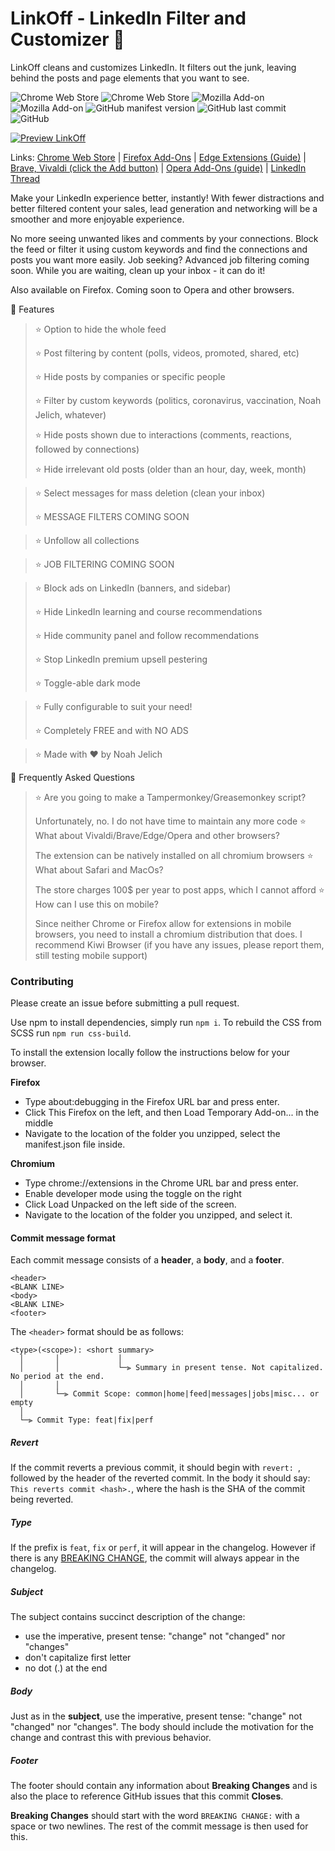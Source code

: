 # LinkOff - LinkedIn Filter and Customizer 🧹

LinkOff cleans and customizes LinkedIn. It filters out the junk, leaving behind the posts and page elements that you want to see.

<p>
  <img alt="Chrome Web Store" src="https://img.shields.io/chrome-web-store/users/maanaljajdhhnllllmhmiiboodmoffon?label=Chrome%20users">
  <img alt="Chrome Web Store" src="https://img.shields.io/chrome-web-store/rating/maanaljajdhhnllllmhmiiboodmoffon">
  <img alt="Mozilla Add-on" src="https://img.shields.io/amo/users/linkoff-clean-your-feed?label=Firefox%20users">
  <img alt="Mozilla Add-on" src="https://img.shields.io/amo/rating/linkoff-clean-your-feed">
  <img alt="GitHub manifest version" src="https://img.shields.io/github/manifest-json/v/njelich/linkoff">
  <img alt="GitHub last commit" src="https://img.shields.io/github/last-commit/njelich/linkoff">
  <img alt="GitHub" src="https://img.shields.io/github/license/njelich/linkoff">
<p/>

[![Preview LinkOff](https://j.gifs.com/4QE44n.gif)](https://www.youtube.com/watch?v=rGQneD68f1w)

Links: [Chrome Web Store](https://chrome.google.com/webstore/detail/linkoff-clean-your-feed/maanaljajdhhnllllmhmiiboodmoffon) | [Firefox Add-Ons](https://addons.mozilla.org/en-US/firefox/addon/linkoff-clean-your-feed/) | [Edge Extensions (Guide)](https://www.howtogeek.com/411830/how-to-install-google-chrome-extensions-in-microsoft-edge/) | [Brave, Vivaldi (click the Add button)](https://chrome.google.com/webstore/detail/linkoff-clean-your-feed/maanaljajdhhnllllmhmiiboodmoffon) | [Opera Add-Ons (guide)](https://addons.opera.com/en/extensions/details/install-chrome-extensions/) | [LinkedIn Thread](https://www.linkedin.com/posts/njelich_from-the-idea-to-submission-in-only-12-hours-activity-6785679700992778240-lhRB)

Make your LinkedIn experience better, instantly! With fewer distractions and better filtered content your sales, lead generation and networking will be a smoother and more enjoyable experience.

No more seeing unwanted likes and comments by your connections. Block the feed or filter it using custom keywords and find the connections and posts you want more easily. Job seeking? Advanced job filtering coming soon. While you are waiting, clean up your inbox - it can do it!

Also available on Firefox. Coming soon to Opera and other browsers.

🚀 Features

> ⭐️ Option to hide the whole feed
>
> ⭐️ Post filtering by content (polls, videos, promoted, shared, etc)
>
> ⭐️ Hide posts by companies or specific people
>
> ⭐️ Filter by custom keywords (politics, coronavirus, vaccination, Noah Jelich, whatever)
>
> ⭐️ Hide posts shown due to interactions (comments, reactions, followed by connections)
>
> ⭐️ Hide irrelevant old posts (older than an hour, day, week, month)

> ⭐️ Select messages for mass deletion (clean your inbox)
>
> ⭐️ MESSAGE FILTERS COMING SOON

> ⭐️ Unfollow all collections

> ⭐️ JOB FILTERING COMING SOON

> ⭐️ Block ads on LinkedIn (banners, and sidebar)
>
> ⭐️ Hide LinkedIn learning and course recommendations
>
> ⭐️ Hide community panel and follow recommendations
>
> ⭐️ Stop LinkedIn premium upsell pestering
>
> ⭐️ Toggle-able dark mode

> ⭐️ Fully configurable to suit your need!
>
> ⭐️ Completely FREE and with NO ADS

> ⭐️ Made with ❤️ by Noah Jelich

🚀 Frequently Asked Questions

> ⭐️ Are you going to make a Tampermonkey/Greasemonkey script?
>
> Unfortunately, no. I do not have time to maintain any more code
> ⭐️ What about Vivaldi/Brave/Edge/Opera and other browsers?
>
> The extension can be natively installed on all chromium browsers
> ⭐️ What about Safari and MacOs?
>
> The store charges 100$ per year to post apps, which I cannot afford
> ⭐️ How can I use this on mobile?
>
> Since neither Chrome or Firefox allow for extensions in mobile browsers, you need to install a chromium distribution that does. I recommend Kiwi Browser (if you have any issues, please report them, still testing mobile support)

### Contributing

Please create an issue before submitting a pull request.

Use npm to install dependencies, simply run `npm i`. To rebuild the CSS from SCSS run `npm run css-build`.

To install the extension locally follow the instructions below for your browser.

**Firefox**

- Type about:debugging in the Firefox URL bar and press enter.
- Click This Firefox on the left, and then Load Temporary Add-on... in the middle
- Navigate to the location of the folder you unzipped, select the manifest.json file inside.

**Chromium**

- Type chrome://extensions in the Chrome URL bar and press enter.
- Enable developer mode using the toggle on the right
- Click Load Unpacked on the left side of the screen.
- Navigate to the location of the folder you unzipped, and select it.

#### Commit message format

Each commit message consists of a **header**, a **body**, and a **footer**.

```
<header>
<BLANK LINE>
<body>
<BLANK LINE>
<footer>
```

The `<header>` format should be as follows:

```
<type>(<scope>): <short summary>
  │       │             │
  │       │             └─⫸ Summary in present tense. Not capitalized. No period at the end.
  │       │
  │       └─⫸ Commit Scope: common|home|feed|messages|jobs|misc... or empty
  │
  └─⫸ Commit Type: feat|fix|perf
```

##### Revert

If the commit reverts a previous commit, it should begin with `revert: `, followed by the header of the reverted commit. In the body it should say: `This reverts commit <hash>.`, where the hash is the SHA of the commit being reverted.

##### Type

If the prefix is `feat`, `fix` or `perf`, it will appear in the changelog. However if there is any [BREAKING CHANGE](#footer), the commit will always appear in the changelog.

##### Subject

The subject contains succinct description of the change:

- use the imperative, present tense: "change" not "changed" nor "changes"
- don't capitalize first letter
- no dot (.) at the end

##### Body

Just as in the **subject**, use the imperative, present tense: "change" not "changed" nor "changes".
The body should include the motivation for the change and contrast this with previous behavior.

##### Footer

The footer should contain any information about **Breaking Changes** and is also the place to
reference GitHub issues that this commit **Closes**.

**Breaking Changes** should start with the word `BREAKING CHANGE:` with a space or two newlines. The rest of the commit message is then used for this.
